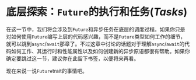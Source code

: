 # 底层探索：`Future`的执行和任务(_Tasks_)

在这一节中，我们将会涉及到`Future`和异步任务在底层的调度过程。如果你只是对如何使用`Future`编写上层的代码感兴趣，而不是`Future`类型如何工作的细节，就可以跳到`async`/`await`那章了。不过这章中讨论的话题对于理解`async`/`await`的代码如何工作、其运行时和性能属性以及如何创建新的异步原语都很有帮助。如果你确定要跳过这一节，建议你在此留下书签，以便将来再看。

现在来说一说`Future`trait的事情吧。